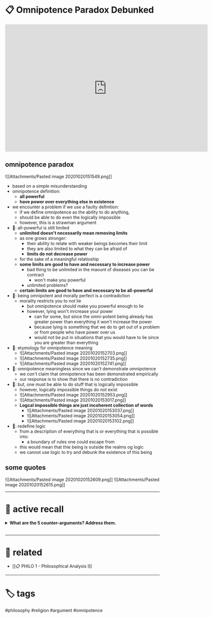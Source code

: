 # 📋 Omnipotence Paradox Debunked
<iframe width="660" height="415" src="https://www.youtube.com/embed/TOHQVSpwEH8" frameborder="0" allow="accelerometer; autoplay; clipboard-write; encrypted-media; gyroscope; picture-in-picture" allowfullscreen></iframe>

## omnipotence paradox
![[Attachments/Pasted image 20201020151549.png]]
- based on a simple misunderstanding
- omnipotence definition:
	- **all powerful**
	- **have power over everything else in existence**
- we encounter a problem if we use a faulty definition:
	- if we define omnipotence as the ability to do anything, 
	- should be able to do even the logically impossible 
	- however, this is a strawman argument
- 🔄: all-powerful is still limited 
	- **unlimited doesn't necessarily mean removing limits**
	- as one grows stronger:
		- their ability to relate with weaker beings becomes their limit
		- they are also limited to what they can be afraid of
		- **limits do not decrease power**
	- for the sake of a meaningful relatioship
	- **some limits are good to have and necessary to increase power**
		- bad thing to be unlimited in the maount of diseases you can be contract
			- won't make you powerful
		- unlimited problems?
	- **certain limits are good to have and necessary to be all-powerful**
- 🔄: being omnipotent and morally perfect is a contradiction
	- morality restricts you to not lie
		- but omnipotence should make you powerful enough to lie
		- however, lying won't inrcrease your power
			- can for some, but since the omni-potent being already has greater power than everything it won't increase the power
			- because lying is something that we do to get out of a problem or from people who have power over us
			- would not be put in situations that you would have to lie since you are greater than everything
- 🔄: etymology for omnipotence meaning
	- ![[Attachments/Pasted image 20201020152703.png]]
	- ![[Attachments/Pasted image 20201020152735.png]]
	- ![[Attachments/Pasted image 20201020152741.png]]
- 🔄: omnipotence meaningless since we can't demonstrate omnipotence
	- we con't claim that omnipotence has been demonstrated empirically
	- our response is to show that there is no contradiction
- 🔄: but, one must be able to do stuff that is logically impossible
	- however, logically impossible things do not exist
	- ![[Attachments/Pasted image 20201020152953.png]]
	- ![[Attachments/Pasted image 20201020153017.png]]
	- **Logcal impossible things are just incoherent collection of words**
		- ![[Attachments/Pasted image 20201020153037.png]]
		- ![[Attachments/Pasted image 20201020153054.png]]
		- ![[Attachments/Pasted image 20201020153102.png]]
- 🔄: redefine logic
	- from a description of everything that is or everything that is possible into:
		- a boundary of rules one could escape from
	- this would mean that thie being is outside the realms og logic
	- we cannot use logic to try and debunk the existence of this being

## some quotes
 ![[Attachments/Pasted image 20201020152609.png]]
 ![[Attachments/Pasted image 20201020152615.png]]

---

# 🧠 active recall

<details> 
	<summary> <b>What are the 5 counter-arguments? Address them.</b></summary>
	answer
</details>
<br>

---

# 🔗 related
- [[📋 PHILO 1 - Philosophical Analysis I]]

---

# 🏷 tags
#philosophy #religion #argument #omnipotence

 